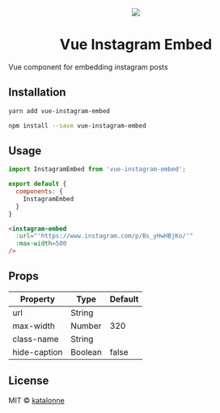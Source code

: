 <p align="center"><img src="https://i.imgur.com/MlcbzqB.png"></p>
<h1 align="center">Vue Instagram Embed</h1>

Vue component for embedding instagram posts

## Installation
```bash
yarn add vue-instagram-embed

npm install --save vue-instagram-embed
```

## Usage

```javascript
import InstagramEmbed from 'vue-instagram-embed';

export default {
  components: {
    InstagramEmbed
  }
}
```

```html
<instagram-embed
  :url="'https://www.instagram.com/p/Bs_yHwHBjKo/'"
  :max-width=500
/>
```

## Props

| Property     | Type    | Default |
|--------------|---------|---------|
| url          | String  |         |
| max-width    | Number  | 320     |
| class-name   | String  |         |
| hide-caption | Boolean | false   |

## License

MIT © [katalonne](https://github.com/katalonne)